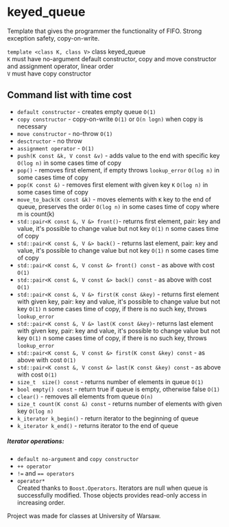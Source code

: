 # keyed_queue
Template that gives the programmer the functionality of FIFO. Strong exception safety, copy-on-write. 

`template <class K, class V>` class keyed_queue</br>
`K` must have no-argument default constructor, copy and move constructor and assignment operator, linear order  
`V` must have copy constructor

## Command list with time cost
* `default constructor` - creates empty queue `O(1)`
* `copy constructor` - copy-on-write `O(1)` or `O(n logn)` when copy is necessary
* `move constructor` - no-throw `O(1)`
* `desctructor` - no throw
* `assignment operator` - `O(1)`
* `push(K const &k, V const &v)` - adds value to the end with specific key `O(log n)` in some cases time of copy
* `pop()` - removes first element, if empty throws `lookup_error` `O(log n)` in some cases time of copy
* `pop(K const &)` - removes first element with given key `K` `O(log n)` in some cases time of copy
* `move_to_back(K const &k)` - moves elements with `K` key to the end of queue, preserves the order `O(log n)` in some cases time of copy where m is count(k)
* `std::pair<K const &, V &> front()`- returns first element, pair: key and value, it's possible to change value but not key `O(1)` n some cases time of copy 
* `std::pair<K const &, V &> back()` - returns last element, pair: key and value, it's possible to change value but not key `O(1)` n some cases time of copy 
* `std::pair<K const &, V const &> front() const` - as above with cost `O(1)`
* `std::pair<K const &, V const &> back() const` - as above with cost `O(1)`
* `std::pair<K const &, V &> first(K const &key)` - returns first element with given key, pair: key and value, it's possible to change value but not key `O(1)` n some cases time of copy, if there is no such key, throws `lookup_error` 
* `std::pair<K const &, V &> last(K const &key)`- returns last element with given key, pair: key and value, it's possible to change value but not key `O(1)` n some cases time of copy, if there is no such key, throws `lookup_error` 
* `std::pair<K const &, V const &> first(K const &key) const` -  as above with cost `O(1)`
* `std::pair<K const &, V const &> last(K const &key) const` - as above with cost `O(1)`
* `size_t  size() const` - returns number of elements in queue `O(1)`
* `bool empty() const` - return true if queue is empty, otherwise false `O(1)`
* `clear()` - removes all elements from queue `O(n)`
* `size_t count(K const &) const` - returns number of elements with given key `O(log n)`
* `k_iterator k_begin()` - return iterator to the beginning of queue 
* `k_iterator k_end()` - returns iterator to the end of queue 

##### Iterator operations:
* `default no-argument` and `copy constructor`
* `++ operator`
* `!=` and `== operators`
* `operator*`
</br>Created thanks to `Boost.Operators`. Iterators are null when queue is successfully modified. Those objects provides read-only access in increasing order.


Project was made for classes at University of Warsaw.
